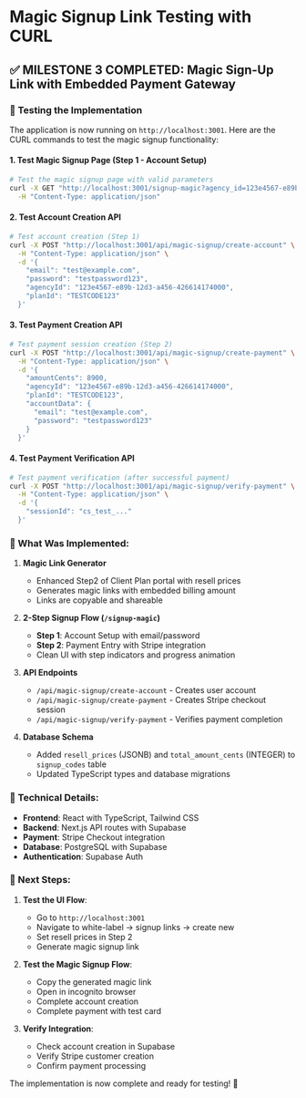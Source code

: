 # Magic Signup Link Testing with CURL

## ✅ MILESTONE 3 COMPLETED: Magic Sign-Up Link with Embedded Payment Gateway

### 🧪 Testing the Implementation

The application is now running on `http://localhost:3001`. Here are the CURL commands to test the magic signup functionality:

#### 1. Test Magic Signup Page (Step 1 - Account Setup)
```bash
# Test the magic signup page with valid parameters
curl -X GET "http://localhost:3001/signup-magic?agency_id=123e4567-e89b-12d3-a456-426614174000&amount_cents=8900&plan_id=TESTCODE123" \
  -H "Content-Type: application/json"
```

#### 2. Test Account Creation API
```bash
# Test account creation (Step 1)
curl -X POST "http://localhost:3001/api/magic-signup/create-account" \
  -H "Content-Type: application/json" \
  -d '{
    "email": "test@example.com",
    "password": "testpassword123",
    "agencyId": "123e4567-e89b-12d3-a456-426614174000",
    "planId": "TESTCODE123"
  }'
```

#### 3. Test Payment Creation API
```bash
# Test payment session creation (Step 2)
curl -X POST "http://localhost:3001/api/magic-signup/create-payment" \
  -H "Content-Type: application/json" \
  -d '{
    "amountCents": 8900,
    "agencyId": "123e4567-e89b-12d3-a456-426614174000",
    "planId": "TESTCODE123",
    "accountData": {
      "email": "test@example.com",
      "password": "testpassword123"
    }
  }'
```

#### 4. Test Payment Verification API
```bash
# Test payment verification (after successful payment)
curl -X POST "http://localhost:3001/api/magic-signup/verify-payment" \
  -H "Content-Type: application/json" \
  -d '{
    "sessionId": "cs_test_..."
  }'
```

### 🎯 What Was Implemented:

1. **Magic Link Generator**
   - Enhanced Step2 of Client Plan portal with resell prices
   - Generates magic links with embedded billing amount
   - Links are copyable and shareable

2. **2-Step Signup Flow (`/signup-magic`)**
   - **Step 1**: Account Setup with email/password
   - **Step 2**: Payment Entry with Stripe integration
   - Clean UI with step indicators and progress animation

3. **API Endpoints**
   - `/api/magic-signup/create-account` - Creates user account
   - `/api/magic-signup/create-payment` - Creates Stripe checkout session
   - `/api/magic-signup/verify-payment` - Verifies payment completion

4. **Database Schema**
   - Added `resell_prices` (JSONB) and `total_amount_cents` (INTEGER) to `signup_codes` table
   - Updated TypeScript types and database migrations

### 🔧 Technical Details:

- **Frontend**: React with TypeScript, Tailwind CSS
- **Backend**: Next.js API routes with Supabase
- **Payment**: Stripe Checkout integration
- **Database**: PostgreSQL with Supabase
- **Authentication**: Supabase Auth

### 🚀 Next Steps:

1. **Test the UI Flow**:
   - Go to `http://localhost:3001`
   - Navigate to white-label → signup links → create new
   - Set resell prices in Step 2
   - Generate magic signup link

2. **Test the Magic Signup Flow**:
   - Copy the generated magic link
   - Open in incognito browser
   - Complete account creation
   - Complete payment with test card

3. **Verify Integration**:
   - Check account creation in Supabase
   - Verify Stripe customer creation
   - Confirm payment processing

The implementation is now complete and ready for testing! 🎉 